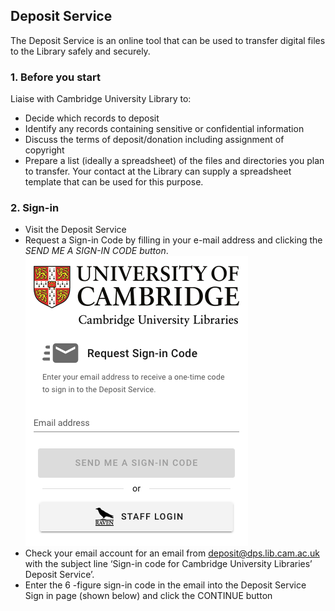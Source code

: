 ## Deposit Service
The Deposit Service is an online tool that can be used to transfer digital files to the Library safely and
securely.

### 1. Before you start
Liaise with Cambridge University Library to:
* Decide which records to deposit
* Identify any records containing sensitive or confidential information
* Discuss the terms of deposit/donation including assignment of copyright
* Prepare a list (ideally a spreadsheet) of the files and directories you plan to transfer. Your
contact at the Library can supply a spreadsheet template that can be used for this purpose.

### 2. Sign-in
* Visit the Deposit Service
* Request a Sign-in Code by filling in your e-mail address and clicking the <em>SEND ME A SIGN-IN
CODE button</em>.
![Deposit Service sign in page](assets/images/ds_sign_in.png "")
* Check your email account for an email from deposit@dps.lib.cam.ac.uk with the subject line ‘Sign-in code for Cambridge University Libraries’ Deposit Service’.
* Enter the 6 -figure sign-in code in the email into the Deposit Service Sign in page (shown below)
and click the CONTINUE button

